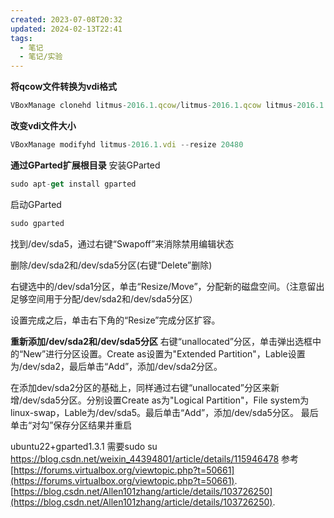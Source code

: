 ```yaml
---
created: 2023-07-08T20:32
updated: 2024-02-13T22:41
tags:
  - 笔记
  - 笔记/实验
---
```


**将qcow文件转换为vdi格式**
```javascript
VBoxManage clonehd litmus-2016.1.qcow/litmus-2016.1.qcow litmus-2016.1.vdi --format VDI --variant Standard
```

**改变vdi文件大小**
```javascript
VBoxManage modifyhd litmus-2016.1.vdi --resize 20480
```
**通过GParted扩展根目录**
安装GParted
```javascript
sudo apt-get install gparted
```
启动GParted
```javascript
sudo gparted
```
找到/dev/sda5，通过右键“Swapoff”来消除禁用编辑状态

删除/dev/sda2和/dev/sda5分区(右键“Delete”删除)

右键选中的/dev/sda1分区，单击“Resize/Move”，分配新的磁盘空间。（注意留出足够空间用于分配/dev/sda2和/dev/sda5分区）

设置完成之后，单击右下角的“Resize”完成分区扩容。

**重新添加/dev/sda2和/dev/sda5分区**
右键“unallocated”分区，单击弹出选框中的“New”进行分区设置。Create as设置为"Extended Partition"，Lable设置为/dev/sda2，最后单击“Add”，添加/dev/sda2分区。

在添加dev/sda2分区的基础上，同样通过右键“unallocated”分区来新增/dev/sda5分区。分别设置Create as为"Logical Partition"，File system为linux-swap，Lable为/dev/sda5。最后单击“Add”，添加/dev/sda5分区。
最后单击“对勾”保存分区结果并重启

ubuntu22+gparted1.3.1
需要sudo su
https://blog.csdn.net/weixin_44394801/article/details/115946478
参考
 [https://forums.virtualbox.org/viewtopic.php?t=50661](https://forums.virtualbox.org/viewtopic.php?t=50661).
  [https://blog.csdn.net/Allen101zhang/article/details/103726250](https://blog.csdn.net/Allen101zhang/article/details/103726250).